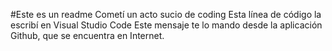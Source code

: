 #Este es un readme
Cometí un acto sucio de coding
Esta línea de código la escribí en Visual Studio Code
Este mensaje te lo mando desde la aplicación   Github, que se encuentra en Internet.
